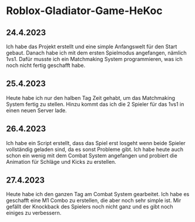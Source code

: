 # Roblox-Gladiator-Game-HeKoc

## 24.4.2023

Ich habe das Projekt erstellt und eine simple Anfangswelt für den Start gebaut. Danach habe ich mit dem ersten Spielmodus angefangen, nämlich 1vs1. Dafür musste ich ein Matchmaking System programmieren, was ich noch nicht fertig geschafft habe.

## 25.4.2023

Heute habe ich nur den halben Tag Zeit gehabt, um das Matchmaking System fertig zu stellen. Hinzu kommt das ich die 2 Spieler für das 1vs1 in einen neuen Server lade.

## 26.4.2023

Ich habe ein Script erstellt, dass das Spiel erst losgeht wenn beide Spieler vollständig geladen sind, da es sonst Probleme gibt. Ich habe heute auch schon ein wenig mit dem Combat System angefangen und probiert die Animation für Schläge und Kicks zu erstellen.

## 27.4.2023

Heute habe ich den ganzen Tag am Combat System gearbeitet. Ich habe es geschafft eine M1 Combo zu erstellen, die aber noch sehr simple ist. Mir gefällt der Knockback des Spielers noch nicht ganz und es gibt noch einiges zu verbessern.
